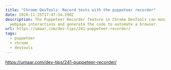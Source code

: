 ```yaml
---
title: "Chrome DevTools: Record tests with the puppeteer recorder"
date: 2020-11-25T17:47:54.290Z
description: The Puppeteer Recorder feature in Chrome DevTools can monitor your
  webpage interactions and generate the code to automate a browser.
url: https://umaar.com/dev-tips/241-puppeteer-recorder/
tags:
  - puppeteer
  - chrome
  - devtools
---
```

<https://umaar.com/dev-tips/241-puppeteer-recorder/>